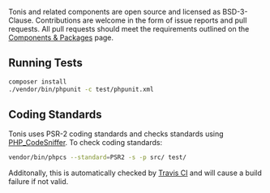 Tonis and related components are open source and licensed as BSD-3-Clause. Contributions are welcome in the form of issue 
reports and pull requests. All pull requests should meet the requirements outlined on the [Components & Packages](/other/components-and-packages) 
page.

Running Tests
-------------

```sh
composer install
./vendor/bin/phpunit -c test/phpunit.xml
```

Coding Standards
----------------

Tonis uses PSR-2 coding standards and checks standards using [PHP_CodeSniffer](https://github.com/squizlabs/PHP_CodeSniffer).
To check coding standards:

```sh
vendor/bin/phpcs --standard=PSR2 -s -p src/ test/
```

Additonally, this is automatically checked by [Travis CI](https://travis-ci.org) and will cause a build failure if not valid.
